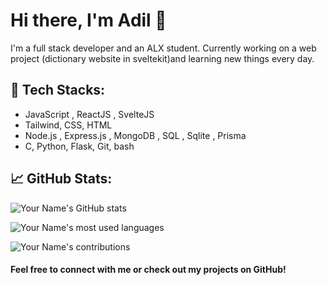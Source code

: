 # Hi there, I'm Adil 👋

I'm a full stack developer and an ALX student. Currently working on a web project (dictionary website in sveltekit)and learning new things every day. 

## 🚀 Tech Stacks:

- JavaScript , ReactJS , SvelteJS
- Tailwind, CSS, HTML
- Node.js , Express.js , MongoDB , SQL , Sqlite , Prisma
- C, Python, Flask, Git, bash

## 📈 GitHub Stats:

![Your Name's GitHub stats](https://github-readme-stats.vercel.app/api?username=adilma53&show_icons=true&theme=dark)

![Your Name's most used languages](https://github-readme-stats.vercel.app/api/top-langs/?username=adilma53&layout=compact&hide_border=true&langs_count=8&card_width=445&hide=html,css&theme=dark)

![Your Name's contributions](https://github-readme-streak-stats.herokuapp.com/?user=adilma53&theme=dark)


#### Feel free to connect with me or check out my projects on GitHub!
